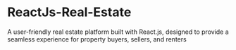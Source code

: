 # ReactJs-Real-Estate
A user-friendly real estate platform built with React.js, designed to provide a seamless experience for property buyers, sellers, and renters
